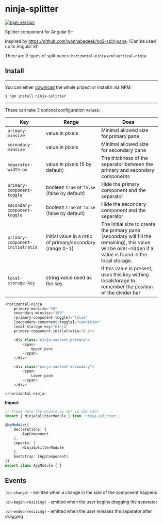 # ninja-splitter

[![npm version](https://badge.fury.io/js/ninja-splitter.svg)](https://www.npmjs.com/ninja-splitter)

Splitter component for Angular 9+


Inspired by https://github.com/wannabegeek/ng2-split-pane. (Can be used up to Angular 8)

There are 2 types of split panes: `horizontal-ninja` and `vertical-ninja`

## Install
-------
You can either [download](https://github.com/iSerganov/ninja-splitter/archive/master.zip)
the whole project or install it via NPM:

```bash
$ npm install ninja-splitter
```
-------

These can take 3 optional configuration values;

Key | Range | Does
--- | --- | ---
`primary-minsize` | value in pixels | Minimal allowed size for primary pane
`secondary-minsize` | value in pixels | Minimal allowed size for secondary pane
`separator-width-px` | value in pixels (5 by default) | The thickness of the separator between the primary and secondary components
`primary-component-toggle` | boolean `true` or `false` (false by default) | Hide the primary component and the separator
`secondary-component-toggle` | boolean `true` or `false` (false by default) | Hide the secondary component and the separator
`primary-component-initialratio` | initial value in a ratio of primary/secondary (range 0-1) | The initial size to create the primary pane (secondary will fill the remaining), this value will be over-ridden if a value is found in the local storage.
`local-storage-key` | string value used as the key  | If this value is present, uses this key withing localstorage to remember the position of the divider bar


```javascript
<horizontal-ninja
    primary-minsize="50"
    secondary-minsize="100"
    [primary-component-toggle]="false"
    [secondary-component-toggle]="condition"
    local-storage-key="ninja"
    primary-component-initialratio="0.8">

    <div class="ninja-content-primary">
        <span>
            Upper pane
        </span>
    </div>

    <div class="ninja-content-secondary">
        <span>
            Lower pane
        </span>
    </div>

</horizontal-ninja>

```
**Import**
```typescript
// Pleas note the module is not in the root
import { NinjaSplitterModule } from 'ninja-splitter';

@NgModule({
    declarations: [
        AppComponent
    ],
    imports: [
        NinjaSplitterModule
    ],
    bootstrap: [AppComponent]
})
export class AppModule { }
```


## Events

`(on-change)` - emitted when a change in the size of the component happens

`(on-begin-resizing)` - emitted when the user begins dragging the separator

`(on-ended-resizing)` - emitted when the user releases the separator after dragging
